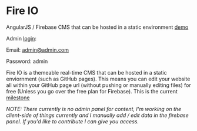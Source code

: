 # Fire IO
AngularJS / Firebase CMS that can be hosted in a static environment [demo](http://stackoverload.me/demos/fire-io/index.html)

Admin [login](http://stackoverload.me/demos/fire-io/index.html#/login):

Email: admin@admin.com

Password: admin



Fire IO is a themeable real-time CMS that can be hosted in a static enviornment (such as GitHub pages). This means you can edit your website all within your GitHub page url (without pushing or manually editing files) for free (Unless you go over the free plan for Firebase). This is the current [milestone](https://github.com/Stackoverload/Fire-IO/milestones/v0.1%20release)


*NOTE:
There currently is no admin panel for content, I'm working on the client-side of things currently and I manually add / edit data in the firebase panel. If you'd like to contribute I can give you access.*
